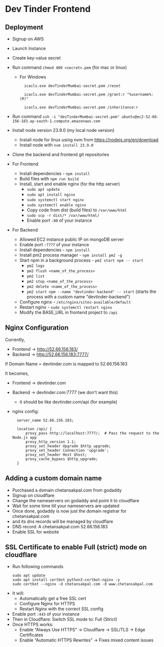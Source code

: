 # Dev Tinder Frontend

## Deployment

- Signup on AWS
- Launch Instance
- Create key-value secret
- Run command `chmod 400 <secret>.pem` (for mac or linux)

  - For Windows

    ```
      icacls.exe devTinderMumbai-secret.pem /reset

      icacls.exe devTinderMumbai-secret.pem /grant:r "%username%:(R)"

      icacls.exe devTinderMumbai-secret.pem /inheritance:r
    ```

- Run command `ssh -i "devTinderMumbai-secret.pem" ubuntu@ec2-52-66-156-183.ap-south-1.compute.amazonaws.com`
- Install node version 23.9.0 (my local node version)
  - Install node for linux using nvm from https://nodejs.org/en/download
  - Install node with `nvm install 23.9.0`
- Clone the backend and frontend git repositories
- For Frontend
  - Install dependencies - `npm install`
  - Build files with `npm run build`
  - Install, start and enable nginx (for the http server)
    - `sudo apt update`
    - `sudo apt install nginx`
    - `sudo systemctl start nginx`
    - `sudo systemctl enable nginx`
    - Copy code from dist (build files) to `/var/www/html`
    - `sudo scp -r dist/* /var/www/html/`
    - Enable port `:80` of your instance
- For Backend
  - Allowed EC2 instance public IP on mongoDB server
  - Enable port `:7777` of your instance
  - Install dependencies - `npm install`
  - Install pm2 process manager - `npm install pm2 -g`
  - Start npm in a background process - `pm2 start npm -- start`
    - `pm2 logs`
    - `pm2 flush <name_of_the_process>`
    - `pm2 list`
    - `pm2 stop <name_of_the_process>`
    - `pm2 delete <name_of_the_process>`
    - `pm2 start npm --name "devtinder-backend" -- start` (starts the process with a custom name "devtinder-backend")
  - Configure nginx - `/etc/nginx/sites-available/default`
  - Restart nginx - `sudo systemctl restart nginx`
  - Modify the BASE_URL in frontend project to `/api`

## Nginx Configuration

Currently,

- Frontend -> http://52.66.156.183/
- Backend -> http://52.66.156.183:7777/

If Domain Name = devtinder.com is mapped to 52.66.156.183

It becomes,

- Frontend -> devtinder.com
- Backend -> devtinder.com:7777 (we don't want this)

  - it should be like devtinder.com/api (for example)

- nginx config:

  ```
    server_name 52.66.156.183;

    location /api/ {
        proxy_pass http://localhost:7777/;  # Pass the request to the Node.js app
        proxy_http_version 1.1;
        proxy_set_header Upgrade $http_upgrade;
        proxy_set_header Connection 'upgrade';
        proxy_set_header Host $host;
        proxy_cache_bypass $http_upgrade;
    }
  ```

## Adding a custom domain name

- Purchased a domain chetansakpal.com from godaddy
- Signup on cloudflare
- Change the nameservers on godaddy and point it to cloudflare
- Wait for some time till your nameservers are updated
- Once done, godaddy is now just the domain registrar for chetansakpal.com
- and its dns records will be managed by cloudflare
- DNS record: A chetansakpal.com 52.66.156.183
- Enable SSL for website

## SSL Certificate to enable Full (strict) mode on cloudflare

- Run following commands
  ```
  sudo apt update
  sudo apt install certbot python3-certbot-nginx -y
  sudo certbot --nginx -d chetansakpal.com -d www.chetansakpal.com
  ```
- It will:
  - Automatically get a free SSL cert
  - Configure Nginx for HTTPS
  - Restart Nginx with the correct SSL config
- Enable port `:443` of your instance
- Then in Cloudflare: Switch SSL mode to: Full (Strict)
- Once HTTPS works:
  - Enable “Always Use HTTPS”
    → Cloudflare → SSL/TLS → Edge Certificates
  - Enable “Automatic HTTPS Rewrites”
    → Fixes mixed content issues
